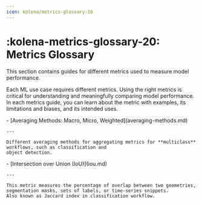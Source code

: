 ```yaml
---
icon: kolena/metrics-glossary-16
---
```


# :kolena-metrics-glossary-20: Metrics Glossary

This section contains guides for different metrics used to measure model performance.

Each ML use case requires different metrics. Using the right metrics is critical for understanding and meaningfully
comparing model performance. In each metrics guide, you can learn about the metric with examples, its limitations and
biases, and its intended uses.

<div class="grid cards" markdown>
- [Averaging Methods: Macro, Micro, Weighted](averaging-methods.md)

    ---

    Different averaging methods for aggregating metrics for **multiclass** workflows, such as classification and
    object detection.
</div>

<div class="grid cards" markdown>
- [Intersection over Union (IoU)](iou.md)

    ---

    This metric measures the percentage of overlap between two geometries, segmentation masks, sets of labels, or time-series snippets.
    Also known as Jaccard index in classification workflow.
</div>
